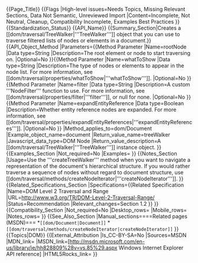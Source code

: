 {{Page_Title}}
{{Flags
|High-level issues=Needs Topics, Missing Relevant Sections, Data Not Semantic, Unreviewed Import
|Content=Incomplete, Not Neutral, Cleanup, Compatibility Incomplete, Examples Best Practices
}}
{{Standardization_Status}}
{{API_Name}}
{{Summary_Section|Creates a [[dom/traversal/TreeWalker|'''TreeWalker''']] object that you can use to traverse filtered lists of nodes or elements in a document.}}
{{API_Object_Method
|Parameters={{Method Parameter
|Name=rootNode
|Data type=String
|Description=The root element or node to start traversing on.
|Optional=No
}}{{Method Parameter
|Name=whatToShow
|Data type=String
|Description=The type of nodes or elements to appear in the node list. For more information, see [[dom/traversal/properties/whatToShow|'''whatToShow''']].
|Optional=No
}}{{Method Parameter
|Name=filter
|Data type=String
|Description=A custom '''NodeFilter''' function to use. For more information, see [[dom/traversal/properties/filter|'''filter''']], or null for none.
|Optional=No
}}{{Method Parameter
|Name=expandEntityReference
|Data type=Boolean
|Description=Whether entity reference nodes are expanded. For more information, see [[dom/traversal/properties/expandEntityReferences|'''expandEntityReferences''']].
|Optional=No
}}
|Method_applies_to=dom/Document
|Example_object_name=document
|Return_value_name=treeWalker
|Javascript_data_type=DOM Node
|Return_value_description=A [[dom/traversal/TreeWalker|'''TreeWalker''']] instance object.
}}
{{Examples_Section
|Not_required=No
|Examples=
}}
{{Notes_Section
|Usage=Use the '''createTreeWalker''' method when you want to navigate a representation of the document's hierarchical structure. If you would rather traverse a sequence of nodes without regard to document structure, use [[dom/traversal/methods/createNodeIterator|'''createNodeIterator''']].
}}
{{Related_Specifications_Section
|Specifications={{Related Specification
|Name=DOM Level 2 Traversal and Range
|URL=http://www.w3.org/TR/DOM-Level-2-Traversal-Range/
|Status=Recommendation
|Relevant_changes=Section 1.2
}}
}}
{{Compatibility_Section
|Not_required=No
|Desktop_rows=
|Mobile_rows=
|Notes_rows=
}}
{{See_Also_Section
|Manual_sections====Related pages (MSDN)===
*<code>[[dom/Document|Document]]</code>
*<code>[[dom/traversal/methods/createNodeIterator|createNodeIterator]]</code>
}}
{{Topics|DOM}}
{{External_Attribution
|Is_CC-BY-SA=No
|Sources=MSDN
|MDN_link=
|MSDN_link=[http://msdn.microsoft.com/en-us/library/ie/hh828809%28v=vs.85%29.aspx Windows Internet Explorer API reference]
|HTML5Rocks_link=
}}